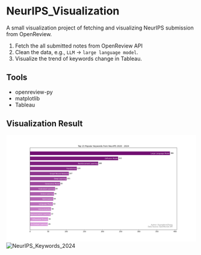 # NeurIPS_Visualization
A small visualization project of fetching and visualizing NeurIPS submission from OpenReview. 
1. Fetch the all submitted notes from OpenReview API
2. Clean the data, e.g., `LLM` -> `large language model`. 
3. Visualize the trend of keywords change in Tableau.

## Tools
- openreview-py
- matplotlib
- Tableau

## Visualization Result

![NeurIPS_Keywords_2024](result/NeurIPS_Keywords_2024.png)
![NeurIPS_Keywords_2024](result/NeurIPS_Keywords.gif)
